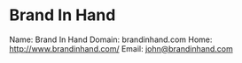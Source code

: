 
# Brand In Hand

Name: Brand In Hand
Domain: brandinhand.com
Home: http://www.brandinhand.com/
Email: john@brandinhand.com
